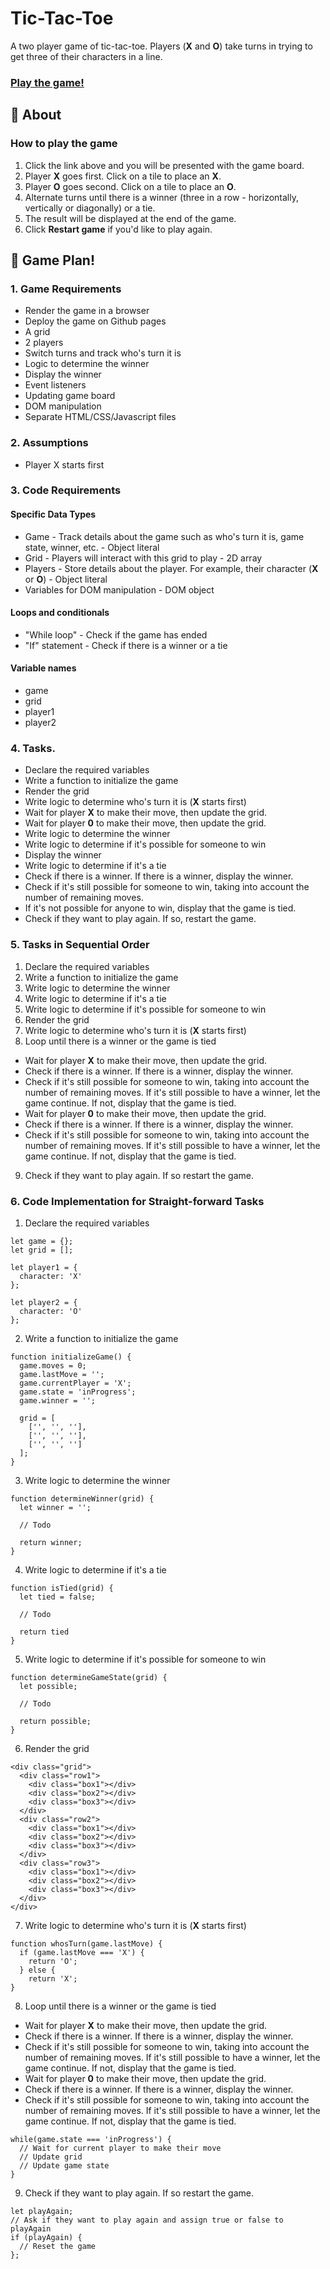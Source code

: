 # Tic-Tac-Toe
A two player game of tic-tac-toe. Players (**X** and **O**) take turns in trying to get three of their characters in a line.

### [Play the game!](https://sakalmon.github.io/tic-tac-toe/)

## :mag_right: About
### How to play the game
1. Click the link above and you will be presented with the game board.
2. Player **X** goes first. Click on a tile to place an **X**.
3. Player **O** goes second. Click on a tile to place an **O**.
4. Alternate turns until there is a winner (three in a row - horizontally, vertically or diagonally) or a tie.
5. The result will be displayed at the end of the game.
6. Click **Restart game** if you'd like to play again.

## :blue_book: Game Plan!

### 1. Game Requirements
* Render the game in a browser
* Deploy the game on Github pages
* A grid
* 2 players
* Switch turns and track who's turn it is
* Logic to determine the winner
* Display the winner
* Event listeners
* Updating game board
* DOM manipulation
* Separate HTML/CSS/Javascript files

### 2. Assumptions
* Player X starts first

### 3. Code Requirements
#### Specific Data Types
* Game - Track details about the game such as who's turn it is, game state, winner, etc. - Object literal
* Grid - Players will interact with this grid to play - 2D array
* Players - Store details about the player. For example, their character (**X** or **O**) - Object literal
* Variables for DOM manipulation - DOM object

#### Loops and conditionals
* "While loop" - Check if the game has ended 
* "If" statement - Check if there is a winner or a tie

#### Variable names
* game
* grid
* player1
* player2

### 4. Tasks.
* Declare the required variables
* Write a function to initialize the game
* Render the grid
* Write logic to determine who's turn it is (**X** starts first)
* Wait for player **X** to make their move, then update the grid.
* Wait for player **0** to make their move, then update the grid.
* Write logic to determine the winner
* Write logic to determine if it's possible for someone to win
* Display the winner
* Write logic to determine if it's a tie
* Check if there is a winner. If there is a winner, display the winner.
* Check if it's still possible for someone to win, taking into account the number of remaining moves.
* If it's not possible for anyone to win, display that the game is tied.
* Check if they want to play again. If so, restart the game.

### 5. Tasks in Sequential Order
1. Declare the required variables
2. Write a function to initialize the game
3. Write logic to determine the winner
4. Write logic to determine if it's a tie
5. Write logic to determine if it's possible for someone to win
6. Render the grid
7. Write logic to determine who's turn it is (**X** starts first)
8. Loop until there is a winner or the game is tied
* Wait for player **X** to make their move, then update the grid.
* Check if there is a winner. If there is a winner, display the winner.
* Check if it's still possible for someone to win, taking into account the number of remaining moves. If it's still possible to have a winner, let the game continue. If not, display that the game is tied.
* Wait for player **0** to make their move, then update the grid.
* Check if there is a winner. If there is a winner, display the winner.
* Check if it's still possible for someone to win, taking into account the number of remaining moves. If it's still possible to have a winner, let the game continue. If not, display that the game is tied.
9. Check if they want to play again. If so restart the game.
 
### 6. Code Implementation for Straight-forward Tasks
1. Declare the required variables
```
let game = {};
let grid = [];

let player1 = {
  character: 'X'
};

let player2 = {
  character: 'O'
};
```
2. Write a function to initialize the game
```
function initializeGame() {
  game.moves = 0;
  game.lastMove = '';
  game.currentPlayer = 'X';
  game.state = 'inProgress';
  game.winner = '';
  
  grid = [
    ['', '', ''],
    ['', '', ''],
    ['', '', '']
  ];
}
```
3. Write logic to determine the winner
```
function determineWinner(grid) {
  let winner = '';
  
  // Todo
  
  return winner;
}
```
4. Write logic to determine if it's a tie
```
function isTied(grid) {
  let tied = false;
  
  // Todo
  
  return tied
}
```
5. Write logic to determine if it's possible for someone to win
```
function determineGameState(grid) {
  let possible;
  
  // Todo
  
  return possible;
}
```
6. Render the grid
```
<div class="grid">
  <div class="row1">
    <div class="box1"></div>
    <div class="box2"></div>
    <div class="box3"></div>    
  </div>
  <div class="row2">
    <div class="box1"></div>
    <div class="box2"></div>
    <div class="box3"></div>   
  </div>
  <div class="row3">
    <div class="box1"></div>
    <div class="box2"></div>
    <div class="box3"></div>   
  </div>
</div>
```
7. Write logic to determine who's turn it is (**X** starts first)
```
function whosTurn(game.lastMove) {
  if (game.lastMove === 'X') {
    return 'O';
  } else {
    return 'X';
}
```
8. Loop until there is a winner or the game is tied
* Wait for player **X** to make their move, then update the grid.
* Check if there is a winner. If there is a winner, display the winner.
* Check if it's still possible for someone to win, taking into account the number of remaining moves. If it's still possible to have a winner, let the game continue. If not, display that the game is tied.
* Wait for player **0** to make their move, then update the grid.
* Check if there is a winner. If there is a winner, display the winner.
* Check if it's still possible for someone to win, taking into account the number of remaining moves. If it's still possible to have a winner, let the game continue. If not, display that the game is tied.
```
while(game.state === 'inProgress') {
  // Wait for current player to make their move
  // Update grid
  // Update game state
}
```
9. Check if they want to play again. If so restart the game.
```
let playAgain;
// Ask if they want to play again and assign true or false to playAgain
if (playAgain) {
  // Reset the game
};
```

